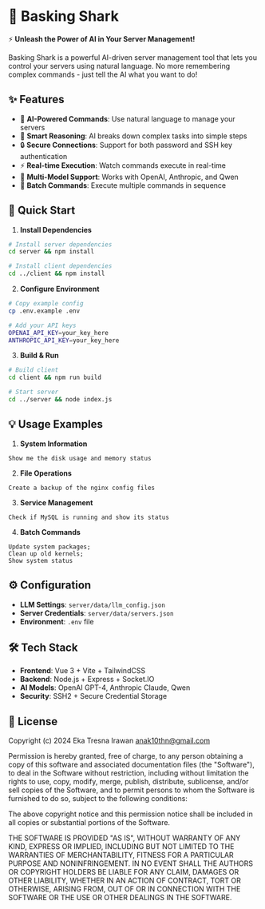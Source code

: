 # 🦈 Basking Shark

⚡ **Unleash the Power of AI in Your Server Management!**

Basking Shark is a powerful AI-driven server management tool that lets you control your servers using natural language. No more remembering complex commands - just tell the AI what you want to do!

## ✨ Features

- 🤖 **AI-Powered Commands**: Use natural language to manage your servers
- 🧠 **Smart Reasoning**: AI breaks down complex tasks into simple steps
- 🔒 **Secure Connections**: Support for both password and SSH key authentication
- ⚡ **Real-time Execution**: Watch commands execute in real-time
- 🎯 **Multi-Model Support**: Works with OpenAI, Anthropic, and Qwen
- 🚀 **Batch Commands**: Execute multiple commands in sequence

## 🚀 Quick Start

1. **Install Dependencies**
```bash
# Install server dependencies
cd server && npm install

# Install client dependencies
cd ../client && npm install
```

2. **Configure Environment**
```bash
# Copy example config
cp .env.example .env

# Add your API keys
OPENAI_API_KEY=your_key_here
ANTHROPIC_API_KEY=your_key_here
```

3. **Build & Run**
```bash
# Build client
cd client && npm run build

# Start server
cd ../server && node index.js
```

## 💡 Usage Examples

1. **System Information**
```
Show me the disk usage and memory status
```

2. **File Operations**
```
Create a backup of the nginx config files
```

3. **Service Management**
```
Check if MySQL is running and show its status
```

4. **Batch Commands**
```
Update system packages;
Clean up old kernels;
Show system status
```

## ⚙️ Configuration

- **LLM Settings**: `server/data/llm_config.json`
- **Server Credentials**: `server/data/servers.json`
- **Environment**: `.env` file

## 🛠️ Tech Stack

- **Frontend**: Vue 3 + Vite + TailwindCSS
- **Backend**: Node.js + Express + Socket.IO
- **AI Models**: OpenAI GPT-4, Anthropic Claude, Qwen
- **Security**: SSH2 + Secure Credential Storage

## 📜 License

Copyright (c) 2024 Eka Tresna Irawan <anak10thn@gmail.com>

Permission is hereby granted, free of charge, to any person obtaining a copy
of this software and associated documentation files (the "Software"), to deal
in the Software without restriction, including without limitation the rights
to use, copy, modify, merge, publish, distribute, sublicense, and/or sell
copies of the Software, and to permit persons to whom the Software is
furnished to do so, subject to the following conditions:

The above copyright notice and this permission notice shall be included in all
copies or substantial portions of the Software.

THE SOFTWARE IS PROVIDED "AS IS", WITHOUT WARRANTY OF ANY KIND, EXPRESS OR
IMPLIED, INCLUDING BUT NOT LIMITED TO THE WARRANTIES OF MERCHANTABILITY,
FITNESS FOR A PARTICULAR PURPOSE AND NONINFRINGEMENT. IN NO EVENT SHALL THE
AUTHORS OR COPYRIGHT HOLDERS BE LIABLE FOR ANY CLAIM, DAMAGES OR OTHER
LIABILITY, WHETHER IN AN ACTION OF CONTRACT, TORT OR OTHERWISE, ARISING FROM,
OUT OF OR IN CONNECTION WITH THE SOFTWARE OR THE USE OR OTHER DEALINGS IN THE
SOFTWARE.